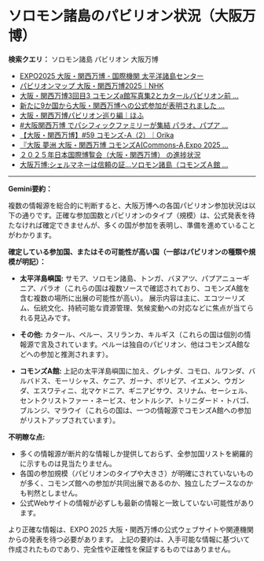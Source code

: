 # ソロモン諸島のパビリオン状況（大阪万博）

**検索クエリ：** ソロモン諸島 パビリオン 大阪万博

- [EXPO2025 大阪・関西万博 - 国際機関 太平洋諸島センター](https://pic.or.jp/featured_word/10255/)
- [パビリオンマップ 大阪・関西万博2025｜NHK](https://www3.nhk.or.jp/news/special/osaka_expo/pavilion/)
- [大阪・関西万博3回目3 コモンズa館写真集2とカタールパビリオン前 ...](https://ameblo.jp/bomuu/entry-12895014892.html)
- [新たに9か国から大阪・関西万博への公式参加が表明されました ...](https://www.expo2025.or.jp/news/news-20220531-01/)
- [大阪・関西万博パビリオン巡り編｜ほふ](https://note.com/matugeya/n/nedf39f8182d6)
- [#大阪関西万博 でパシフィックファミリーが集結 パラオ、パプア ...](https://www.instagram.com/p/DLBl9BHzbct/)
- [【大阪・関西万博】#59 コモンズ-A（2）｜Orika](https://note.com/orika_1101/n/n42ce5b4d304b)
- [『大阪 夢洲 大阪・関西万博 コモンズA(Commons-A,Expo 2025 ...](https://4travel.jp/travelogue/11979428)
- [２０２５年日本国際博覧会（大阪・関西万博） の進捗状況](https://www.cas.go.jp/jp/seisaku/expo_suisin_honbu/kankei_renraku/dai5/siryou1.pdf)
- [大阪万博:シェルマネーは信頼の証…ソロモン諸島（コモンズＡ館 ...](https://www.yomiuri.co.jp/expo2025/now/20250523-OYO1T50009/)


---

**Gemini要約：**

複数の情報源を総合的に判断すると、大阪万博への各国パビリオン参加状況は以下の通りです。正確な参加国数とパビリオンのタイプ（規模）は、公式発表を待たなければ確定できませんが、多くの国が参加を表明し、準備を進めていることがわかります。

**確定している参加国、またはその可能性が高い国（一部はパビリオンの種類や規模が明記）：**

* **太平洋島嶼国:**  サモア、ソロモン諸島、トンガ、バヌアツ、パプアニューギニア、パラオ（これらの国は複数ソースで確認されており、コモンズA館を含む複数の場所に出展の可能性が高い）。  展示内容は主に、エコツーリズム、伝統文化、持続可能な資源管理、気候変動への対応などに焦点が当てられる見込みです。

* **その他:** カタール、ペルー、スリランカ、キルギス（これらの国は個別の情報源で言及されています。ペルーは独自のパビリオン、他はコモンズA館などへの参加と推測されます）。

* **コモンズA館:**  上記の太平洋島嶼国に加え、グレナダ、コモロ、ルワンダ、バルバドス、モーリシャス、ケニア、ガーナ、ボリビア、イエメン、ウガンダ、エスワティニ、北マケドニア、ギニアビサウ、スリナム、セーシェル、セントクリストファー・ネービス、セントルシア、トリニダード・トバゴ、ブルンジ、マラウイ（これらの国は、一つの情報源でコモンズA館への参加がリストアップされています）。


**不明瞭な点:**

* 多くの情報源が断片的な情報しか提供しておらず、全参加国リストを網羅的に示すものは見当たりません。
* 各国の参加規模（パビリオンのタイプや大きさ）が明確にされていないものが多く、コモンズ館への参加が共同出展であるのか、独立したブースなのかも判然としません。
* 公式Webサイトの情報が必ずしも最新の情報と一致していない可能性があります。

より正確な情報は、EXPO 2025 大阪・関西万博の公式ウェブサイトや関連機関からの発表を待つ必要があります。  上記の要約は、入手可能な情報に基づいて作成されたものであり、完全性や正確性を保証するものではありません。


